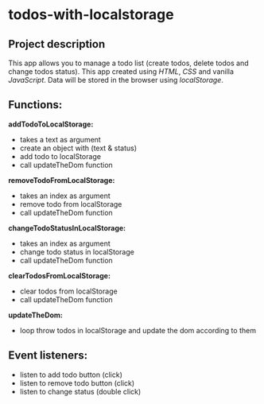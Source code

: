 # todos-with-localstorage

## Project description

This app allows you to manage a todo list (create todos, delete todos and change todos status).
This app created using _HTML_, _CSS_ and vanilla _JavaScript_.
Data will be stored in the browser using _localStorage_.

## Functions:

**addTodoToLocalStorage:**

- takes a text as argument
- create an object with (text & status)
- add todo to localStorage
- call updateTheDom function

**removeTodoFromLocalStorage:**

- takes an index as argument
- remove todo from localStorage
- call updateTheDom function

**changeTodoStatusInLocalStorage:**

- takes an index as argument
- change todo status in localStorage
- call updateTheDom function

**clearTodosFromLocalStorage:**

- clear todos from localStorage
- call updateTheDom function

**updateTheDom:**

- loop throw todos in localStorage and update the dom according to them

## Event listeners:

- listen to add todo button (click)
- listen to remove todo button (click)
- listen to change status (double click)

